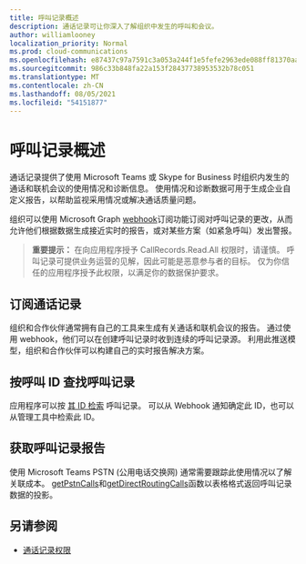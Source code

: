 ```yaml
---
title: 呼叫记录概述
description: 通话记录可让你深入了解组织中发生的呼叫和会议。
author: williamlooney
localization_priority: Normal
ms.prod: cloud-communications
ms.openlocfilehash: e87437c97a7591c3a053a244f1e5fefe2963ede088ff81370aa9cfadaaf42ef3
ms.sourcegitcommit: 986c33b848fa22a153f28437738953532b78c051
ms.translationtype: MT
ms.contentlocale: zh-CN
ms.lasthandoff: 08/05/2021
ms.locfileid: "54151877"
---
```

# <a name="call-records-overview"></a>呼叫记录概述

通话记录提供了使用 Microsoft Teams 或 Skype for Business 时组织内发生的通话和联机会议的使用情况和诊断信息。 使用情况和诊断数据可用于生成企业自定义报告，以帮助监视采用情况或解决通话质量问题。

组织可以使用 Microsoft Graph [webhook](/graph/api/resources/webhooks?view=graph-rest-1.0)订阅功能订阅对呼叫记录的更改，从而允许他们根据数据生成接近实时的报告，或对某些方案（如紧急呼叫）发出警报。

> **重要提示：** 在向应用程序授予 CallRecords.Read.All 权限时，请谨慎。 呼叫记录可提供业务运营的见解，因此可能是恶意参与者的目标。 仅为你信任的应用程序授予此权限，以满足你的数据保护要求。

## <a name="subscribe-to-call-records"></a>订阅通话记录

组织和合作伙伴通常拥有自己的工具来生成有关通话和联机会议的报告。 通过使用 webhook，他们可以在创建呼叫记录时收到连续的呼叫记录源。 利用此推送模型，组织和合作伙伴可以构建自己的实时报告解决方案。

## <a name="look-up-a-call-record-by-its-call-id"></a>按呼叫 ID 查找呼叫记录

应用程序可以按 [其 ID 检索](/graph/api/resources/callrecords-callrecord?view=graph-rest-1.0) 呼叫记录。 可以从 Webhook 通知确定此 ID，也可以从管理工具中检索此 ID。

## <a name="get-call-record-reports"></a>获取呼叫记录报告

使用 Microsoft Teams PSTN (公用电话交换网) 通常需要跟踪此使用情况以了解关联成本。 [getPstnCalls](/graph/api/callrecords-callrecord-getpstncalls?view=graph-rest-beta)和[getDirectRoutingCalls](/graph/api/callrecords-callrecord-getdirectroutingcalls?view=graph-rest-beta)函数以表格[](/graph/api/resources/callrecords-callrecord?view=graph-rest-beta)格式返回呼叫记录数据的投影。

## <a name="see-also"></a>另请参阅

- [通话记录权限](./permissions-reference.md#call-records-permissions)